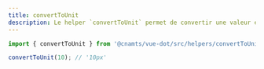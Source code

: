 ```yaml
---
title: convertToUnit
description: Le helper `convertToUnit` permet de convertir une valeur en unité CSS.
---
```


<doc-tabs>

<doc-tab-item label="Utilisation">

```ts
import { convertToUnit } from '@cnamts/vue-dot/src/helpers/convertToUnit';

convertToUnit(10); // '10px'
```

</doc-tab-item>

<doc-tab-item label="API">
<doc-api name="helpers/convert-to-unit"></doc-api>
</doc-tab-item>

</doc-tabs>
